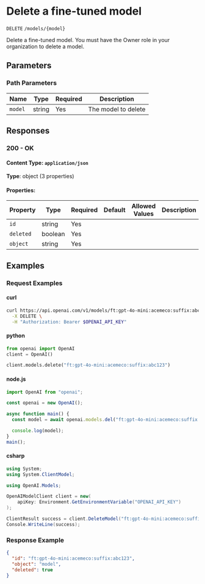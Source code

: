 # Delete a fine-tuned model

`DELETE` `/models/{model}`

Delete a fine-tuned model. You must have the Owner role in your organization to delete a model.

## Parameters

### Path Parameters

| Name | Type | Required | Description |
| ---- | ---- | -------- | ----------- |
| `model` | string | Yes | The model to delete |

## Responses

### 200 - OK

#### Content Type: `application/json`

**Type**: object (3 properties)

#### Properties:

| Property | Type | Required | Default | Allowed Values | Description |
| -------- | ---- | -------- | ------- | -------------- | ----------- |
| `id` | string | Yes |  |  |  |
| `deleted` | boolean | Yes |  |  |  |
| `object` | string | Yes |  |  |  |
## Examples

### Request Examples

#### curl
```bash
curl https://api.openai.com/v1/models/ft:gpt-4o-mini:acemeco:suffix:abc123 \
  -X DELETE \
  -H "Authorization: Bearer $OPENAI_API_KEY"

```

#### python
```python
from openai import OpenAI
client = OpenAI()

client.models.delete("ft:gpt-4o-mini:acemeco:suffix:abc123")

```

#### node.js
```javascript
import OpenAI from "openai";

const openai = new OpenAI();

async function main() {
  const model = await openai.models.del("ft:gpt-4o-mini:acemeco:suffix:abc123");

  console.log(model);
}
main();
```

#### csharp
```csharp
using System;
using System.ClientModel;

using OpenAI.Models;

OpenAIModelClient client = new(
    apiKey: Environment.GetEnvironmentVariable("OPENAI_API_KEY")
);

ClientResult success = client.DeleteModel("ft:gpt-4o-mini:acemeco:suffix:abc123");
Console.WriteLine(success);

```

### Response Example

```json
{
  "id": "ft:gpt-4o-mini:acemeco:suffix:abc123",
  "object": "model",
  "deleted": true
}

```

